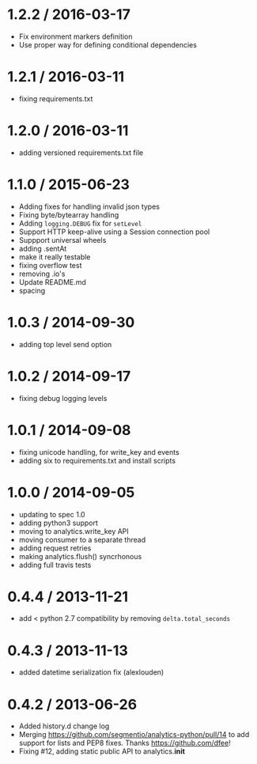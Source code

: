 
1.2.2 / 2016-03-17
==================

  * Fix environment markers definition
  * Use proper way for defining conditional dependencies

1.2.1 / 2016-03-11
==================
  
  * fixing requirements.txt

1.2.0 / 2016-03-11
==================

  * adding versioned requirements.txt file

1.1.0 / 2015-06-23
==================

  * Adding fixes for handling invalid json types
  * Fixing byte/bytearray handling
  * Adding `logging.DEBUG` fix for `setLevel`
  * Support HTTP keep-alive using a Session connection pool
  * Suppport universal wheels
  * adding .sentAt
  * make it really testable
  * fixing overflow test
  * removing .io's
  * Update README.md
  * spacing

1.0.3 / 2014-09-30
==================

 * adding top level send option

1.0.2 / 2014-09-17
==================

 * fixing debug logging levels


1.0.1 / 2014-09-08
==================

 * fixing unicode handling, for write_key and events
 * adding six to requirements.txt and install scripts

1.0.0 / 2014-09-05
==================

 * updating to spec 1.0
 * adding python3 support
 * moving to analytics.write_key API
 * moving consumer to a separate thread
 * adding request retries
 * making analytics.flush() syncrhonous
 * adding full travis tests

0.4.4 / 2013-11-21
==================

 * add < python 2.7 compatibility by removing `delta.total_seconds`

0.4.3 / 2013-11-13
==================

 * added datetime serialization fix (alexlouden)

0.4.2 / 2013-06-26
==================

 * Added history.d change log
 * Merging https://github.com/segmentio/analytics-python/pull/14 to add support for lists and PEP8 fixes. Thanks https://github.com/dfee!
  * Fixing #12, adding static public API to analytics.__init__
